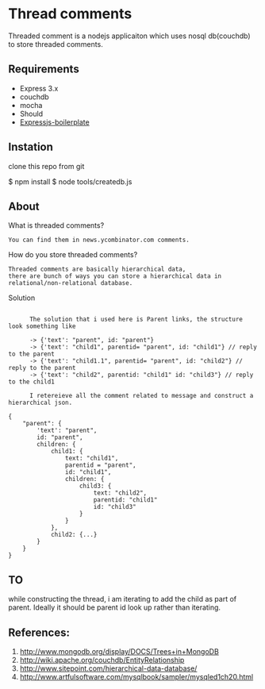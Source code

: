 # Thread comments
  
  Threaded comment is a nodejs applicaiton which uses nosql db(couchdb) to store threaded comments.

  
## Requirements

  - Express 3.x
  - couchdb 
  - mocha
  - Should
  - [Expressjs-boilerplate](http://github.com/munichlinux/expressjs-boilerplate)
  

## Instation
   
   clone this repo from git   

   $ npm install
   $ node tools/createdb.js


## About

   What is threaded comments? 
      
    You can find them in news.ycombinator.com comments.

   How do you store threaded comments? 
      
    Threaded comments are basically hierarchical data, 
    there are bunch of ways you can store a hierarchical data in relational/non-relational database.

  
  Solution
  
  ```

        The solution that i used here is Parent links, the structure look something like

        -> {'text': "parent", id: "parent"}
        -> {'text': "child1", parentid= "parent", id: "child1"} // reply to the parent
        -> {'text': "child1.1", parentid= "parent", id: "child2"} // reply to the parent
        -> {'text': "child2", parentid: "child1" id: "child3"} // reply to the child1

        I retereieve all the comment related to message and construct a hierarchical json.
  ```          

```        
{
    "parent": {
        'text': "parent",
        id: "parent",
        children: {
            child1: {
                text: "child1",
                parentid = "parent",
                id: "child1",
                children: {
                    child3: {
                        text: "child2",
                        parentid: "child1"
                        id: "child3"
                    }
                }
            },
            child2: {...}
        }
    }
}
```
 

## TO 

  while constructing the thread, i am iterating to add the child as part of parent. Ideally it should be parent id look up rather than iterating.


## References: 

  1. http://www.mongodb.org/display/DOCS/Trees+in+MongoDB
  2. http://wiki.apache.org/couchdb/EntityRelationship
  3. http://www.sitepoint.com/hierarchical-data-database/
  4. http://www.artfulsoftware.com/mysqlbook/sampler/mysqled1ch20.html
